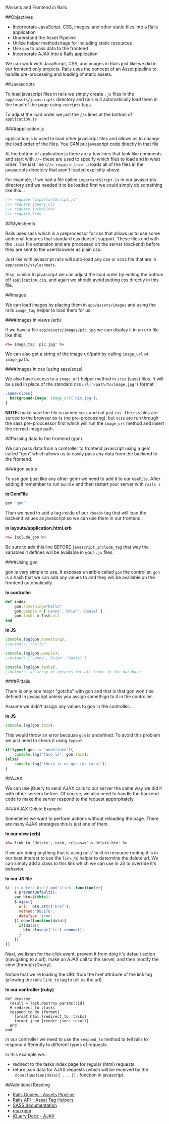 #Assets and Frontend in Rails

##Objectives

* Incorporate JavaScript, CSS, images, and other static files into a Rails application
* Understand the Asset Pipeline
* Utilize helper methods/tags for including static resources
* Use `gon` to pass data to the frontend
* Incorporate AJAX into a Rails application

We can work with JavaScript, CSS, and images in Rails just like we did in our frontend only projects. Rails uses the concept of an Asset pipeline to handle pre-processing and loading of static assets.

##Javascripts

To load javascript files in rails we simply create `.js` files in the `app/assets/javascripts` directory and rails will automatically load them in the head of the page using `<script>` tags.

To adjust the load order we just the `//=` lines at the bottom of `application.js`

####application.js

application.js is used to load other javascript files and allows us to change the load order of the files. You *CAN* put javascript code directly in that file

At the bottom of application.js there are a few lines that look like comments and start with `//=` these are used to specify which files to load and in what order. The last line (`//= require_tree .`) loads all of the files in the javascripts directory that aren't loaded explicitly above.

For example, if we had a file called `importantScript.js` in our javascripts directory and we needed it to be loaded first we could simply do something like this...

```js
//= require 'importantScript.js'
//= require jquery_ujs
//= require turbolinks
//= require_tree .
```

##Stylesheets

Rails uses sass which is a preprocessor for css that allows us to use some additonal features that standard css doesn't support. These files end with the `.scss` file extension and are processed on the server (backend) before they are sent to the user/browser as plain css.

Just like with javascript rails will auto-load any css or scss file that are in `app/assets/stylesheets`.

Also, similar to javascript we can adjust the load order by editing the bottom off `application.css`, and again we should avoid putting css directly in this file.


##Images

We can load images by placing them in `app/assets/images` and using the rails `image_tag` helper to load them for us.

####Images in views (erb)

If we have a file `app/assets/images/pic.jpg` we can display it in an erb file like this:

```html
<%= image_tag 'pic.jpg' %>
```

We can also get a string of the image url/path by calling `image_url` or `image_path`.

####Images in css (using sass/scss)

We also have access to a `image_url` helper method in `scss` (sass) files. It will be used in place of the standard css `url('/path/to/image.jpg')` format.

```css
.some-class{
  background-image: image_url('pic.jpg');
}
```

**NOTE:** make sure the file is named `scss` and not just `css`. The `css` files are served to the browser as-is (no pre-processing), but `scss` are run through the sass pre-proccessor first which will run the `image_url` method and insert the correct image path.


##Passing data to the frontend (gon)

We can pass data from a controller to frontend javascript using a gem called "gon" which allows us to easily pass any data from the backend to the frontend.

####gon setup

To use gon (just like any other gem) we need to add it to our `GemFile`. After adding it remember to run `bundle` and then restart your server with `rails s`

**in GemFile**

```ruby
gem 'gon`
```

Then we need to add a tag inside of our `<head>` tag that will load the backend values as javascript so we can use them in our frontend.

**in layouts/application.html.erb**

```html
<%= include_gon %>
```

Be sure to add this line BEFORE  `javascript_include_tag` that way the variables it defines will be available in your `.js` files.

####Using gon

gon is very simple to use. It exposes a varible called `gon` the controller. `gon` is a hash that we can add any values to and they will be available on the frontend automatically.

**In controller**

```ruby
def index
    gon.something="hello"
    gon.people = ['Lenny','Brian','Daniel']
    gon.tasks = Task.all
end
```

**In JS**

```javascript
console.log(gon.something);
//outputs: "hello"

console.log(gon.people);
//output: ['Lenny','Brian','Daniel']

console.log(gon.tasks);
//outputs: an array of objects for all tasks in the database
```

####Pitfalls

There is only one major "gotcha" with gon and that is that gon won't be defined in javascript unless you assign somethign to it in the controller.

Assume we didn't assign any values to gon in the controller...

**in JS**

```javascript
console.log(gon.taco);
```

This would throw an error because `gon` is undefined. To avoid this problem we just need to check it using `typeof`.

```javascript
if(typeof gon != 'undefined'){
    console.log('taco is', gon.taco);
}else{
    console.log('there is no gon (or taco)');
}
```

##AJAX

We can use jQuery to send AJAX calls to our server the same way we did it with other servers before. Of course, we also need to handle the backend code to make the server respond to the request apporpirately.

####AJAX Delete Example

Sometimes we want to perform actions without reloading the page. There are many AJAX strategies this is just one of them.

**In our view (erb)**

```html
<%= link_to 'delete', task, :class=>'js-delete-btn' %>
```

If we are doing anything that is using rails' built-in resource routing it is in our best interest to use the `link_to` helper to determine the delete url. We can simply add a class to this link which we can use in JS to override it's behavior.


**In our JS file**

```javascript
$('.js-delete-btn').on('click',function(e){
    e.preventDefault();
    var btn=$(this);
    $.ajax({
      url:  btn.attr('href'),
      method:'DELETE',
      dataType:'json'
    }).done(function(data){
      if(data){
        btn.closest('tr').remove();
      }
    })
});
```

Next, we listen for the click event, prevent it from doig it's default action (navigating to a url), make an AJAX call to the server, and then modify the view (through jQuery).

Notice that we're loading the URL from the href attribute of the link tag (allowing the rails `link_to` tag to tell us the url)


**In our controller (ruby)**

```rails
def destroy
  result = Task.destroy params[:id]
  # redirect_to :tasks
  respond_to do |format|
    format.html {redirect_to :tasks}
    format.json {render json: result}
  end
end
```

In our controller we need to use the `respond_to` method to tell rails to respond differently to different types of requests.

In this example we...
* redirect to the tasks index page for regular (html) requests.
* return json data for AJAX requests (which will be received by the `.done(function(data){ ... });` function in javascript.


##Additional Reading

* [Rails Guides - Assets Pipeline](http://guides.rubyonrails.org/asset_pipeline.html)
* [Rails API - Asset Tag Helpers](http://api.rubyonrails.org/classes/ActionView/Helpers/AssetTagHelper.html)
* [SASS documentation](http://sass-lang.com/documentation/file.SASS_REFERENCE.html)
* [gon gem](https://github.com/gazay/gon)
* [jQuery Docs - AJAX](http://api.jquery.com/jquery.ajax/)
